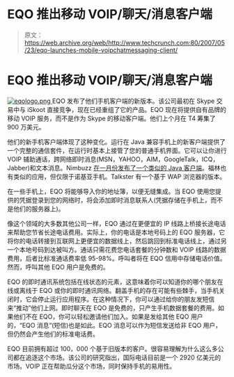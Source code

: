 # EQO 推出移动 VOIP/聊天/消息客户端 

> 原文：<https://web.archive.org/web/http://www.techcrunch.com:80/2007/05/23/eqo-launches-mobile-voipchatmessaging-client/>

# EQO 推出移动 VOIP/聊天/消息客户端

[![eqologo.png](img/68ce1564b5f669ab4a8611916783d20e.png) ](https://web.archive.org/web/20220929204909/http://eqo.com/) EQO 发布了他们手机客户端的新版本。该公司最初在 Skype 交易中与 iSkoot 直接竞争，现在已经重组了它的产品。EQO 现在将提供自有品牌的移动 VOIP 服务，而不是作为 Skype 的移动客户端。他们上个月在 T4 筹集了 900 万美元。

他们的新手机客户端体现了这种变化。运行在 Java 兼容手机上的新客户端提供了一个完整的通信套件，在运行时基本上接管了您的普通手机界面。它可以让你进行 VOIP 辅助通话，跨网络即时消息(MSN，YAHOO，AIM，GoogleTalk，ICQ，Jabber)和文本消息。Nimbuzz [在一月份发布了一个类似的 Java 客户端](https://web.archive.org/web/20220929204909/http://www.beta.techcrunch.com/2007/01/16/nimbuzz-talk-launches-connects-mobiles-and-pcs/)。福林也有类似的应用，但仅限于诺基亚手机。Talkster 有一个基于 WAP 浏览器的版本。

在一些手机上，EQO 将能够导入你的地址簿，以便无缝集成。当 EQO 使用您提供的凭据登录到您的网络时，将会添加即时消息联系人(凭据存储在手机上，而不是他们的服务器上)。

像这个领域的大多数其他公司一样，EQO 通过在更便宜的 IP 线路上桥接长途电话来帮助您节省长途电话费用。实际上，你的电话是本地号码上的 EQO 服务器，它将你的电话转接到互联网上更便宜的数据线上，然后跳回到标准电话线上，通过另一个本地号码到达被叫方。通话只需花费您电话套餐的分钟数和 VOIP 线路的数据费用，后者比标准通话费率低 95-98%。呼叫者将在 EQO 信用中存储电话价值。然而，呼叫其他 EQO 用户是免费的。

EQO 的即时通讯系统包括在线状态的元素，这意味着你可以知道你的哪个朋友在线或离线于 EQO 或你的即时通讯网络。翻盖手机的存在可能有些棘手，当手机关闭时，它会停止运行应用程序。在这种情况下，你可以通过给你的朋友发短信来“推动”他们上网。即时聊天在 EQO 是免费的，只产生手机数据套餐的费用。如果他们不在 EQO，你可以轻松邀请他们加入。如果是发给其他 EQO 用户的，“EQO 消息”(短信)也是如此。EQO 消息可以作为短信发送给非 EQO 用户，但仍然会产生他们的标准电话费。

EQO 目前拥有超过 100，000 个基于旧版本的客户。很容易理解为什么这么多公司都在追逐这个市场。该公司的研究指出，国际电话目前是一个 2920 亿美元的市场。VOIP 正在帮助瓜分这个市场，同时保持手机的易用性。